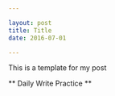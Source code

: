 ```yaml
---

layout: post
title: Title
date: 2016-07-01

---
```


This is a template for my post

** Daily Write Practice **
